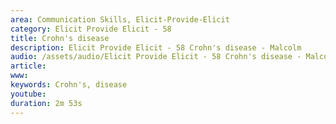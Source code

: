 ```yaml
---
area: Communication Skills, Elicit-Provide-Elicit
category: Elicit Provide Elicit - 58
title: Crohn's disease
description: Elicit Provide Elicit - 58 Crohn's disease - Malcolm
audio: /assets/audio/Elicit Provide Elicit - 58 Crohn's disease - Malcolm - MQ.mp3
article: 
www: 
keywords: Crohn's, disease
youtube: 
duration: 2m 53s
--- 
```

